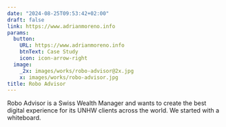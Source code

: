 ```yaml
---
date: "2024-08-25T09:53:42+02:00"
draft: false
link: https://www.adrianmoreno.info
params:
  button:
    URL: https://www.adrianmoreno.info
    btnText: Case Study
    icon: icon-arrow-right
  image:
    _2x: images/works/robo-advisor@2x.jpg
    x: images/works/robo-advisor.jpg
title: Robo Advisor
---
```


Robo Advisor is a Swiss Wealth Manager and wants to create the best digital experience for its UNHW clients across the world. We started with a whiteboard.